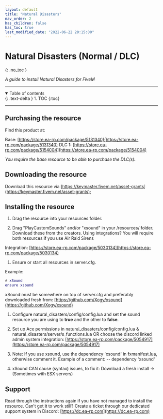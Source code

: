 ```yaml
---
layout: default
title: "Natural Disasters"
nav_order: 2
has_children: false
has_toc: true
last_modified_date: "2022-06-22 20:15:00"
---
```


# Natural Disasters (Normal / DLC)
{: .no_toc }

*A guide to install Natural Disasters for FiveM*

---

<details open markdown="block">
  <summary>
    Table of contents
  </summary>
  {: .text-delta }
1. TOC
{:toc}
</details>

---

## Purchasing the resource

Find this product at:

Base: [https://store.ea-rp.com/package/5131340](https://store.ea-rp.com/package/5131340)
DLC 1: [https://store.ea-rp.com/package/5154004](https://store.ea-rp.com/package/5154004)

*You require the base resource to be able to purchase the DLC(s).*

## Downloading the resource

Download this resource via [https://keymaster.fivem.net/asset-grants](https://keymaster.fivem.net/asset-grants);

## Installing the resource

1. Drag the resource into your resources folder.

1. Drag "PlayCustomSounds" and/or "xsound" in your /resources/ folder. Download these from the creators. Using integrations? You will require both resources if you use Air Raid Sirens 

Integration: [https://store.ea-rp.com/package/5030134](https://store.ea-rp.com/package/5030134)

1. Ensure or start all resources in server.cfg. 

Example:
```lua
# xSound
ensure xsound
```

xSound must be somewhere on top of server.cfg and preferably downloaded fresh from: [https://github.com/Xogy/xsound](https://github.com/Xogy/xsound)

1. Configure natural_disasters/config/config.lua and set the sound resource you are using to **true** and the other to **false**.

1. Set up Ace permissions in natural_disasters/config/config.lua & natural_disasters/server/s_functions.lua OR choose the discord linked admin system integration: 
[https://store.ea-rp.com/package/5054917](https://store.ea-rp.com/package/5054917)

1. Note: If you use xsound, use the dependency 'xsound' in fxmanifest.lua, otherwise comment it. Example of a comment: -- dependency 'xsound'

1. xSound CAN cause (syntax) issues, to fix it: Download a fresh install ->  (Sometimes with ESX servers)

## Support

Read through the instructions again if you have not managed to install the resource. Can't get it to work still? Create a ticket through our dedicated support system in Discord:
[https://dc.ea-rp.com](https://dc.ea-rp.com)
